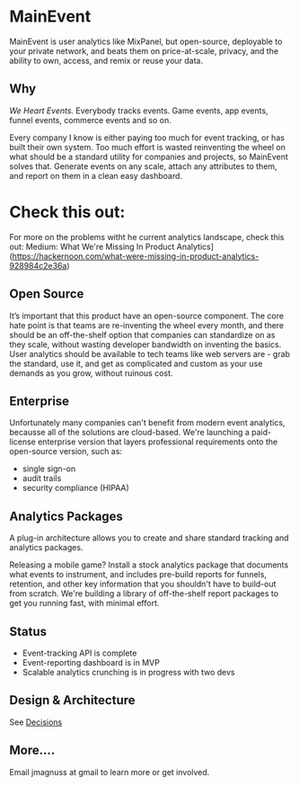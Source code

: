 # MainEvent 

MainEvent is user analytics like MixPanel, but open-source, deployable to your private network, and beats them on price-at-scale, privacy, and the ability to own, access, and remix or reuse your data.

## Why

*We Heart Events.* Everybody tracks events. Game events, app events, funnel events, commerce events and so on.

Every company I know is either paying too much for event tracking, or has built their own system.
Too much effort is wasted reinventing the wheel on what should be a standard utility for companies and projects,
so MainEvent solves that.  Generate events on any scale, attach any attributes to them, and report on them
in a clean easy dashboard.

# Check this out:
For more on the problems witht he current analytics landscape, check this out: Medium: What We're Missing In Product Analytics](https://hackernoon.com/what-were-missing-in-product-analytics-928984c2e36a)

## Open Source
It’s important that this product have an open-source component.  The core hate point is that teams are re-inventing the wheel every month, and there should be an off-the-shelf option that companies can standardize on as they scale, without wasting developer bandwidth on inventing the basics.  User analytics should be available to tech teams like web servers are - grab the standard, use it, and get as complicated and custom as your use demands as you grow, without ruinous cost.

## Enterprise
Unfortunately many companies can't benefit from modern event analytics, becausse all of the solutions are cloud-based.
We're launching a paid-license enterprise version that layers professional requirements onto the open-source version, such as:
* single sign-on
* audit trails
* security compliance (HIPAA)

## Analytics Packages
A plug-in architecture allows you to create and share standard tracking and analytics packages.  

Releasing a mobile game?  Install a stock analytics package that documents what events to instrument, and includes pre-build reports for funnels, retention, and other key information that you shouldn't have to build-out from scratch.
We're building a library of off-the-shelf report packages to get you running fast, with minimal effort.

## Status
* Event-tracking API is complete
* Event-reporting dashboard is in MVP
* Scalable analytics crunching is in progress with two devs

## Design & Architecture
See [Decisions](doc/decisions.md)

## More....
Email jmagnuss at gmail to learn more or get involved.

